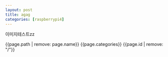 ```yaml
---
layout: post
title: agag
categories: [raspberrypi4]
---
```


이미지테스트zz

{{page.path | remove: page.name}}
{{page.categories}}
{{page.id | remove: "/"}}
